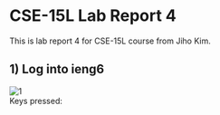 # CSE-15L Lab Report 4
This is lab report 4 for CSE-15L course from Jiho Kim.
## 1) Log into ieng6
![1](https://github.com/jiho-98/cse15l-lab-reports/assets/129816454/c7e4f165-196d-401e-91b1-ff7631cdd4c0)    
Keys pressed: <ctrl-r><up><up><enter>
